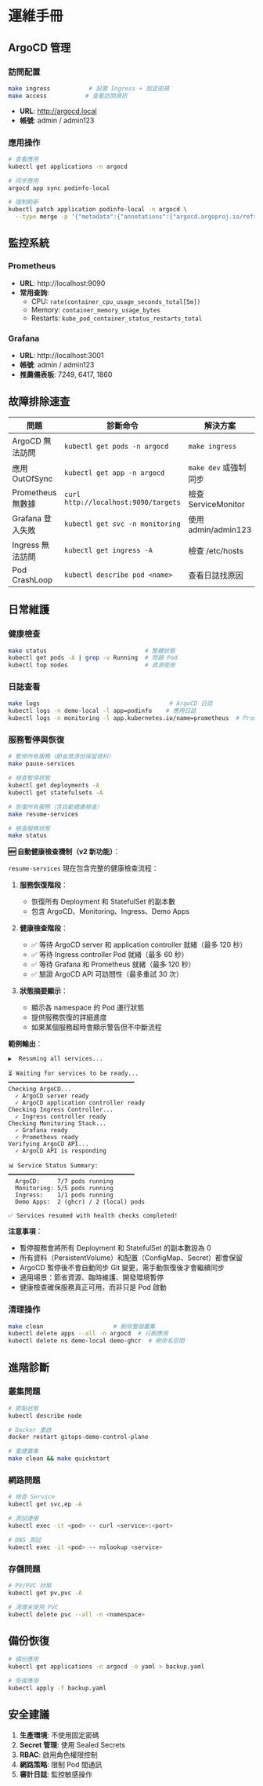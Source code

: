 # 運維手冊

## ArgoCD 管理

### 訪問配置
```bash
make ingress           # 設置 Ingress + 固定密碼
make access           # 查看訪問資訊
```

- **URL**: http://argocd.local
- **帳號**: admin / admin123

### 應用操作
```bash
# 查看應用
kubectl get applications -n argocd

# 同步應用  
argocd app sync podinfo-local

# 強制刷新
kubectl patch application podinfo-local -n argocd \
  --type merge -p '{"metadata":{"annotations":{"argocd.argoproj.io/refresh":"hard"}}}'
```

## 監控系統

### Prometheus
- **URL**: http://localhost:9090
- **常用查詢**:
  - CPU: `rate(container_cpu_usage_seconds_total[5m])`
  - Memory: `container_memory_usage_bytes`
  - Restarts: `kube_pod_container_status_restarts_total`

### Grafana
- **URL**: http://localhost:3001  
- **帳號**: admin / admin123
- **推薦儀表板**: 7249, 6417, 1860

## 故障排除速查

| 問題 | 診斷命令 | 解決方案 |
|------|---------|----------|
| ArgoCD 無法訪問 | `kubectl get pods -n argocd` | `make ingress` |
| 應用 OutOfSync | `kubectl get app -n argocd` | `make dev` 或強制同步 |
| Prometheus 無數據 | `curl http://localhost:9090/targets` | 檢查 ServiceMonitor |
| Grafana 登入失敗 | `kubectl get svc -n monitoring` | 使用 admin/admin123 |
| Ingress 無法訪問 | `kubectl get ingress -A` | 檢查 /etc/hosts |
| Pod CrashLoop | `kubectl describe pod <name>` | 查看日誌找原因 |

## 日常維護

### 健康檢查
```bash
make status                            # 整體狀態
kubectl get pods -A | grep -v Running  # 問題 Pod
kubectl top nodes                      # 資源使用
```

### 日誌查看
```bash
make logs                                     # ArgoCD 日誌
kubectl logs -n demo-local -l app=podinfo    # 應用日誌
kubectl logs -n monitoring -l app.kubernetes.io/name=prometheus  # Prometheus
```

### 服務暫停與恢復
```bash
# 暫停所有服務（節省資源但保留資料）
make pause-services

# 檢查暫停狀態
kubectl get deployments -A
kubectl get statefulsets -A

# 恢復所有服務（含自動健康檢查）
make resume-services

# 檢查服務狀態
make status
```

**🆕 自動健康檢查機制（v2 新功能）**：

`resume-services` 現在包含完整的健康檢查流程：

1. **服務恢復階段**：
   - 恢復所有 Deployment 和 StatefulSet 的副本數
   - 包含 ArgoCD、Monitoring、Ingress、Demo Apps

2. **健康檢查階段**：
   - ✅ 等待 ArgoCD server 和 application controller 就緒（最多 120 秒）
   - ✅ 等待 Ingress controller Pod 就緒（最多 60 秒）
   - ✅ 等待 Grafana 和 Prometheus 就緒（最多 120 秒）
   - ✅ 驗證 ArgoCD API 可訪問性（最多重試 30 次）

3. **狀態摘要顯示**：
   - 顯示各 namespace 的 Pod 運行狀態
   - 提供服務恢復的詳細進度
   - 如果某個服務超時會顯示警告但不中斷流程

**範例輸出**：
```
▶️  Resuming all services...

⏳ Waiting for services to be ready...
━━━━━━━━━━━━━━━━━━━━━━━━━━━━━━━━━━━━
Checking ArgoCD...
  ✓ ArgoCD server ready
  ✓ ArgoCD application controller ready
Checking Ingress Controller...
  ✓ Ingress controller ready
Checking Monitoring Stack...
  ✓ Grafana ready
  ✓ Prometheus ready
Verifying ArgoCD API...
  ✓ ArgoCD API is responding

📊 Service Status Summary:
━━━━━━━━━━━━━━━━━━━━━━━━━━━━━━━━━━━━
  ArgoCD:     7/7 pods running
  Monitoring: 5/5 pods running
  Ingress:    1/1 pods running
  Demo Apps:  2 (ghcr) / 2 (local) pods

✅ Services resumed with health checks completed!
```

**注意事項**：
- 暫停服務會將所有 Deployment 和 StatefulSet 的副本數設為 0
- 所有資料（PersistentVolume）和配置（ConfigMap、Secret）都會保留
- ArgoCD 暫停後不會自動同步 Git 變更，需手動恢復後才會繼續同步
- 適用場景：節省資源、臨時維護、開發環境暫停
- 健康檢查確保服務真正可用，而非只是 Pod 啟動

### 清理操作
```bash
make clean                    # 刪除整個叢集
kubectl delete apps --all -n argocd  # 只刪應用
kubectl delete ns demo-local demo-ghcr  # 刪命名空間
```

## 進階診斷

### 叢集問題
```bash
# 節點狀態
kubectl describe node

# Docker 重啟
docker restart gitops-demo-control-plane

# 重建叢集
make clean && make quickstart
```

### 網路問題
```bash
# 檢查 Service
kubectl get svc,ep -A

# 測試連接
kubectl exec -it <pod> -- curl <service>:<port>

# DNS 測試
kubectl exec -it <pod> -- nslookup <service>
```

### 存儲問題
```bash
# PV/PVC 狀態
kubectl get pv,pvc -A

# 清理未使用 PVC
kubectl delete pvc --all -n <namespace>
```

## 備份恢復

```bash
# 備份應用
kubectl get applications -n argocd -o yaml > backup.yaml

# 恢復應用
kubectl apply -f backup.yaml
```

## 安全建議

1. **生產環境**: 不使用固定密碼
2. **Secret 管理**: 使用 Sealed Secrets
3. **RBAC**: 啟用角色權限控制
4. **網路策略**: 限制 Pod 間通訊
5. **審計日誌**: 監控敏感操作